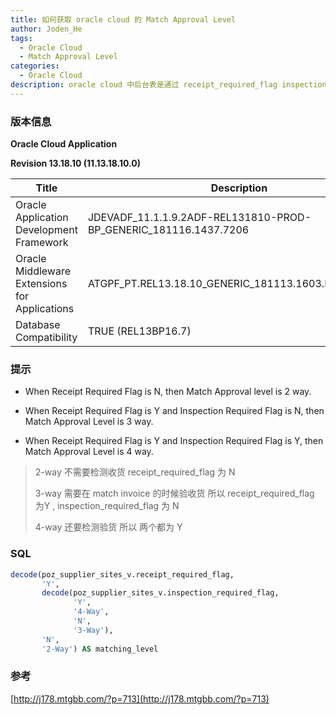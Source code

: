 ```yaml
---
title: 如何获取 oracle cloud 的 Match Approval Level
author: Joden_He
tags: 
  - Oracle Cloud
  - Match Approval Level
categories: 
  - Oracle Cloud
description: oracle cloud 中后台表是通过 receipt_required_flag inspection_required_flag 两个字段的关系获取 Match Approval Level 的值，po, supplier, supplier site 获取的原理同样
---
```




### 版本信息

**Oracle Cloud Application**

**Revision 13.18.10 (11.13.18.10.0)**

| Title                                         | Description                                                  |
| --------------------------------------------- | ------------------------------------------------------------ |
| Oracle Application Development Framework      | JDEVADF_11.1.1.9.2ADF-REL131810-PROD-BP_GENERIC_181116.1437.7206 |
| Oracle Middleware Extensions for Applications | ATGPF_PT.REL13.18.10_GENERIC_181113.1603.REL13BP16.7         |
| Database Compatibility                        | TRUE (REL13BP16.7)                                           |



### 提示

- When Receipt Required Flag is N, then Match Approval level is 2 way.

- When Receipt Required Flag is Y and Inspection Required Flag is N, then Match Approval Level is 3 way.

- When Receipt Required Flag is Y and Inspection Required Flag is Y, then Match Approval Level is 4 way.

> 2-way 不需要检测收货 receipt_required_flag 为 N
>
> 3-way 需要在 match invoice 的时候验收货 所以 receipt_required_flag 为Y , inspection_required_flag 为 N
>
> 4-way 还要检测验货 所以 两个都为 Y

### SQL

```sql
decode(poz_supplier_sites_v.receipt_required_flag,
       'Y',
       decode(poz_supplier_sites_v.inspection_required_flag,
              'Y',
              '4-Way',
              'N',
              '3-Way'),
       'N',
       '2-Way') AS matching_level
```

### 参考

[http://j178.mtgbb.com/?p=713](http://j178.mtgbb.com/?p=713)



